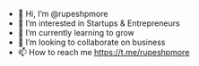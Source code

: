- 👋 Hi, I’m @rupeshpmore
- 👀 I’m interested in Startups & Entrepreneurs
- 🌱 I’m currently learning to grow
- 💞️ I’m looking to collaborate on business
- 📫 How to reach me https://t.me/rupeshpmore

<!---
rupeshpmore/rupeshpmore is a ✨ special ✨ repository because its `README.md` (this file) appears on your GitHub profile.
You can click the Preview link to take a look at your changes.
--->
